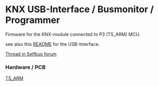 # KNX USB-Interface / Busmonitor / Programmer

Firmware for the KNX-module connected to P3 (TS_ARM) MCU.

see also this [README](https://github.com/selfbus/software-arm-incubation/blob/main/misc/USB-Interface-bcu1/README.md) for the USB-Interface. 

[Thread in Selfbus forum](https://selfbus.org/forum/viewtopic.php?f=6&t=487)

### Hardware / PCB
[TS_ARM](https://github.com/selfbus/hardware-merged/tree/main/modules_lpc1115_fm/ts_arm)